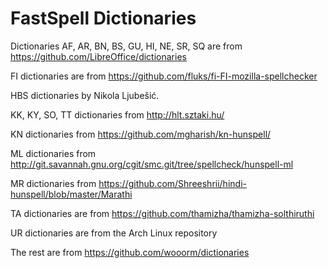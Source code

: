 # FastSpell Dictionaries

Dictionaries AF, AR, BN, BS, GU, HI, NE, SR, SQ are from https://github.com/LibreOffice/dictionaries

FI dictionaries are from https://github.com/fluks/fi-FI-mozilla-spellchecker

HBS dictionaries by Nikola Ljubešić.

KK, KY, SO,  TT dictionaries from http://hlt.sztaki.hu/

KN dictionaries from https://github.com/mgharish/kn-hunspell/

ML dictionaries from http://git.savannah.gnu.org/cgit/smc.git/tree/spellcheck/hunspell-ml

MR dictionaries from https://github.com/Shreeshrii/hindi-hunspell/blob/master/Marathi

TA dictionaries are from https://github.com/thamizha/thamizha-solthiruthi

UR dictionaries are from the Arch Linux repository

The rest are from https://github.com/wooorm/dictionaries
